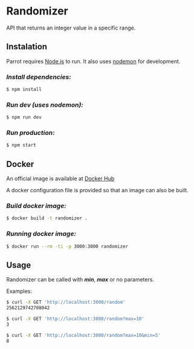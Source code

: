 # Randomizer

API that returns an integer value in a specific range.

## Instalation

Parrot requires [Node.js](https://nodejs.org/) to run.
It also uses [nodemon](https://nodemon.io) for development.

### *Install dependencies:*

```sh
$ npm install
```

### *Run dev (uses nodemon):*

```sh
$ npm run dev
```

### *Run production:*

```sh
$ npm start
```

## Docker

An official image is available at [Docker Hub](https://hub.docker.com/r/medeiser/randomizer)

A docker configuration file is provided so that an image can also be built.

### *Build docker image:*

```sh
$ docker build -t randomizer .
```

### *Running docker image:*

```sh
$ docker run --rm -ti -p 3000:3000 randomizer
```

## Usage

Randomizer can be called with ***min***, ***max*** or no parameters.

Examples:

```sh
$ curl -X GET 'http://localhost:3000/random'
2562129742708042
```

```sh
$ curl -X GET 'http://localhost:3000/random?max=10'
3
```

```sh
$ curl -X GET 'http://localhost:3000/random?max=10&min=5'
8
```

